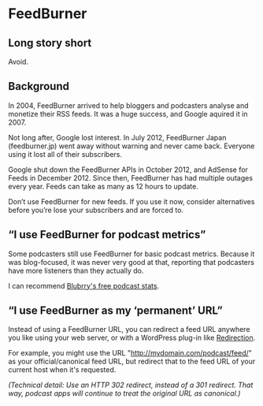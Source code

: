 # FeedBurner

## Long story short

Avoid.

## Background

In 2004, FeedBurner arrived to help bloggers and podcasters analyse and monetize their RSS feeds. It was a huge success, and Google aquired it in 2007.

Not long after, Google lost interest. In July 2012, FeedBurner Japan (feedburner.jp) went away without warning and never came back. Everyone using it lost all of their subscribers.

Google shut down the FeedBurner APIs in October 2012, and AdSense for Feeds in December 2012. Since then, FeedBurner has had multiple outages every year. Feeds can take as many as 12 hours to update.

Don’t use FeedBurner for new feeds. If you use it now, consider alternatives before you’re lose your subscribers and are forced to.

## “I use FeedBurner for podcast metrics”

Some podcasters still use FeedBurner for basic podcast metrics. Because it was blog-focused, it was never very good at that, reporting that podcasters have more listeners than they actually do.

I can recommend [Blubrry's free podcast stats](http://create.blubrry.com/resources/podcast-media-download-statistics/basic-statistics/).

## “I use FeedBurner as my ‘permanent’ URL”

Instead of using a FeedBurner URL, you can redirect a feed URL anywhere you like using your web server, or with a WordPress plug-in like [Redirection](https://wordpress.org/plugins/redirection/).

For example, you might use the URL "http://mydomain.com/podcast/feed/" as your official/canonical feed URL, but redirect that to the feed URL of your current host when it's requested.

_(Technical detail: Use an HTTP 302 redirect, instead of a 301 redirect. That way, podcast apps will continue to treat the original URL as canonical.)_
